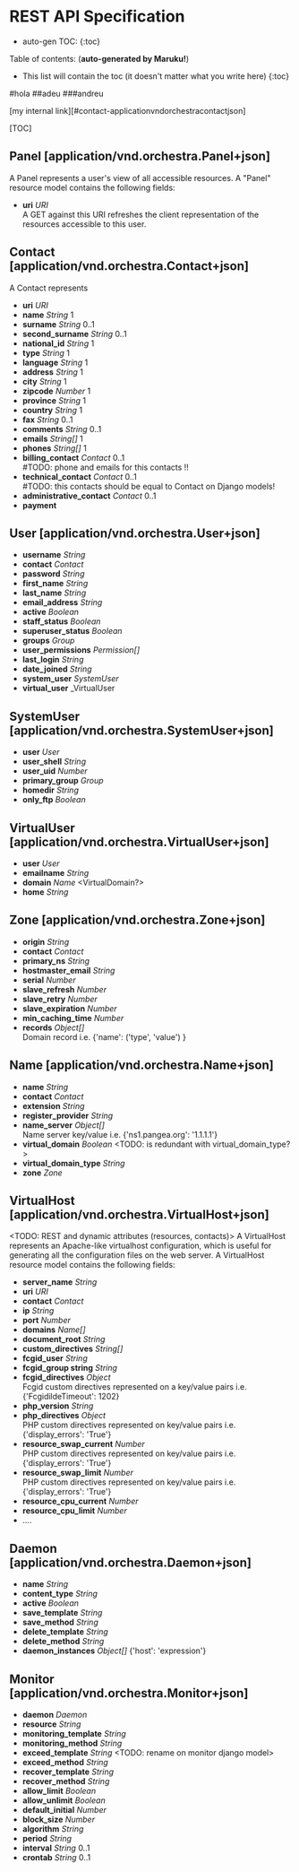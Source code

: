 REST API Specification
======================

* auto-gen TOC:
{:toc}


Table of contents: (**auto-generated by Maruku!**)

* This list will contain the toc (it doesn't matter what you write here)
{:toc}

#hola
##adeu
###andreu

 [my internal link][#contact-applicationvndorchestracontactjson]


 [TOC]
 

Panel [application/vnd.orchestra.Panel+json]
--------------------------------------------
A Panel represents a user's view of all accessible resources.
A "Panel" resource model contains the following fields:

* **uri**                     _URI_  
    A GET against this URI refreshes the client representation of the resources accessible to this user.


Contact [application/vnd.orchestra.Contact+json]
------------------------------------------------
A Contact represents 

* **uri**                     _URI_
* **name**                    _String_      1
* **surname**                 _String_      0..1
* **second_surname**          _String_      0..1
* **national_id**             _String_      1
* **type**                    _String_      1
* **language**                _String_      1
* **address**                 _String_      1
* **city**                    _String_      1
* **zipcode**                 _Number_      1
* **province**                _String_      1
* **country**                 _String_      1
* **fax**                     _String_      0..1
* **comments**                _String_      0..1
* **emails**                  _String[]_    1
* **phones**                  _String[]_    1
* **billing_contact**         _Contact_     0..1  
    #TODO: phone and emails for this contacts !!
* **technical_contact**       _Contact_     0..1  
    #TODO: this contacts should be equal to Contact on Django models!
* **administrative_contact**  _Contact_     0..1
* **payment**


User [application/vnd.orchestra.User+json]
------------------------------------------
* **username**              _String_
* **contact**               _Contact_
* **password**              _String_
* **first_name**            _String_
* **last_name**             _String_
* **email_address**         _String_
* **active**                _Boolean_
* **staff_status**          _Boolean_
* **superuser_status**      _Boolean_
* **groups**                _Group_
* **user_permissions**      _Permission[]_
* **last_login**            _String_
* **date_joined**           _String_
* **system_user**           _SystemUser_
* **virtual_user**          _VirtualUser


SystemUser [application/vnd.orchestra.SystemUser+json]
------------------------------------------------------
* **user**              _User_
* **user_shell**        _String_
* **user_uid**          _Number_
* **primary_group**     _Group_
* **homedir**           _String_
* **only_ftp**          _Boolean_


VirtualUser [application/vnd.orchestra.VirtualUser+json]
--------------------------------------------------------
* **user**              _User_
* **emailname**         _String_
* **domain**            _Name_ <VirtualDomain?>
* **home**              _String_


Zone [application/vnd.orchestra.Zone+json]
------------------------------------------
* **origin**                _String_
* **contact**               _Contact_
* **primary_ns**            _String_
* **hostmaster_email**      _String_
* **serial**                _Number_
* **slave_refresh**         _Number_
* **slave_retry**           _Number_
* **slave_expiration**      _Number_
* **min_caching_time**      _Number_
* **records**               _Object[]_  
    Domain record i.e. {'name': ('type', 'value') }


Name [application/vnd.orchestra.Name+json]
------------------------------------------
* **name**                  _String_
* **contact**                 _Contact_
* **extension**             _String_
* **register_provider**     _String_
* **name_server**           _Object[]_  
    Name server key/value i.e. {'ns1.pangea.org': '1.1.1.1'}
* **virtual_domain**        _Boolean_   <TODO: is redundant with virtual_domain_type?>
* **virtual_domain_type**   _String_
* **zone**                  _Zone_


VirtualHost [application/vnd.orchestra.VirtualHost+json]
--------------------------------------------------------
<TODO: REST and dynamic attributes (resources, contacts)>
A VirtualHost represents an Apache-like virtualhost configuration, which is useful for generating all the configuration files on the web server.
A VirtualHost resource model contains the following fields:

* **server_name**             _String_
* **uri**                     _URI_
* **contact**                 _Contact_
* **ip**                      _String_
* **port**                    _Number_
* **domains**                 _Name[]_
* **document_root**           _String_
* **custom_directives**       _String[]_
* **fcgid_user**              _String_
* **fcgid_group string**      _String_
* **fcgid_directives**        _Object_  
    Fcgid custom directives represented on a key/value pairs i.e. {'FcgidildeTimeout': 1202}
* **php_version**             _String_  
* **php_directives**          _Object_  
    PHP custom directives represented on key/value pairs i.e. {'display_errors': 'True'}
* **resource_swap_current**   _Number_  
    PHP custom directives represented on key/value pairs i.e. {'display_errors': 'True'}
* **resource_swap_limit**     _Number_  
    PHP custom directives represented on key/value pairs i.e. {'display_errors': 'True'}
* **resource_cpu_current**    _Number_
* **resource_cpu_limit**      _Number_
* ....


Daemon [application/vnd.orchestra.Daemon+json]
----------------------------------------------
* **name**                  _String_
* **content_type**          _String_
* **active**                _Boolean_
* **save_template**         _String_
* **save_method**           _String_
* **delete_template**       _String_
* **delete_method**         _String_
* **daemon_instances**      _Object[]_ {'host': 'expression'}


Monitor [application/vnd.orchestra.Monitor+json]
------------------------------------------------
* **daemon**                _Daemon_
* **resource**              _String_
* **monitoring_template**   _String_
* **monitoring_method**     _String_
* **exceed_template**       _String_ <TODO: rename on monitor django model>
* **exceed_method**         _String_
* **recover_template**      _String_
* **recover_method**        _String_
* **allow_limit**           _Boolean_
* **allow_unlimit**         _Boolean_
* **default_initial**       _Number_
* **block_size**            _Number_
* **algorithm**             _String_
* **period**                _String_
* **interval**              _String_    0..1
* **crontab**               _String_    0..1
